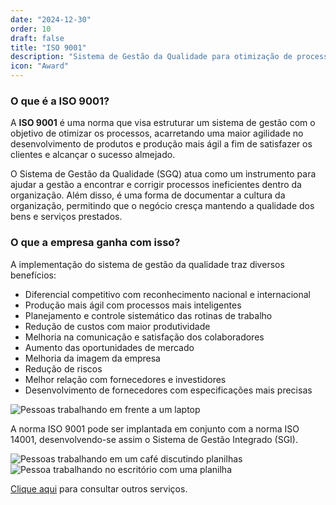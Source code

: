 ```yaml
---
date: "2024-12-30"
order: 10
draft: false
title: "ISO 9001"
description: "Sistema de Gestão da Qualidade para otimização de processos e satisfação do cliente"
icon: "Award"
---
```


### O que é a ISO 9001?

A **ISO 9001** é uma norma que visa estruturar um sistema de gestão com o objetivo de otimizar os processos, acarretando uma maior agilidade no desenvolvimento de produtos e produção mais ágil a fim de satisfazer os clientes e alcançar o sucesso almejado.

O Sistema de Gestão da Qualidade (SGQ) atua como um instrumento para ajudar a gestão a encontrar e corrigir processos ineficientes dentro da organização. Além disso, é uma forma de documentar a cultura da organização, permitindo que o negócio cresça mantendo a qualidade dos bens e serviços prestados.

### O que a empresa ganha com isso?

A implementação do sistema de gestão da qualidade traz diversos benefícios:

- Diferencial competitivo com reconhecimento nacional e internacional
- Produção mais ágil com processos mais inteligentes
- Planejamento e controle sistemático das rotinas de trabalho
- Redução de custos com maior produtividade
- Melhoria na comunicação e satisfação dos colaboradores
- Aumento das oportunidades de mercado
- Melhoria da imagem da empresa
- Redução de riscos
- Melhor relação com fornecedores e investidores
- Desenvolvimento de fornecedores com especificações mais precisas

![Pessoas trabalhando em frente a um laptop](/images/services/iso-9001-2.jpg)

A norma ISO 9001 pode ser implantada em conjunto com a norma ISO 14001, desenvolvendo-se assim o Sistema de Gestão Integrado (SGI).

<div class="flex flex-col md:flex-row gap-4">
  <img src="/images/services/iso-9001-1.jpg" alt="Pessoas trabalhando em um café discutindo planilhas" class="w-full md:w-1/2 h-auto" />
  <img src="/images/services/iso-9001-3.jpg" alt="Pessoa trabalhando no escritório com uma planilha" class="w-full md:w-1/2 h-auto" />
</div>

[Clique aqui](/servicos) para consultar outros serviços. 
